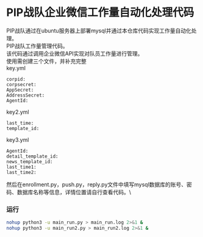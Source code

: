 # PIP战队企业微信工作量自动化处理代码
PIP战队通过在ubuntu服务器上部署mysql并通过本仓库代码实现工作量自动化处理。\
PIP战队工作量管理代码。\
该代码通过调用企业微信API实现对队员工作量进行管理。\
使用需创建三个文件，并补充完整\
key.yml
```
corpid: 
corpsecret:
AppSecret:
AddressSecret:
AgentId:
```
key2.yml
```
last_time: 
template_id: 
```
key3.yml
```
AgentId: 
detail_template_id: 
news_template_id: 
last_time1: 
last_time2: 
```
然后在enrollment.py，push.py，reply.py文件中填写mysql数据库的账号、密码、数据库名称等信息，详情位置请自行查看代码。\
### 运行
```bash
nohup python3 -u main_run.py > main_run.log 2>&1 &
nohup python3 -u main_run2.py > main_run2.log 2>&1 &
```